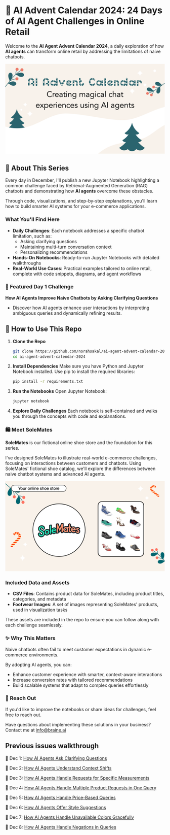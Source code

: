 # 🎄 AI Advent Calendar 2024: 24 Days of AI Agent Challenges in Online Retail

Welcome to the **AI Agent Advent Calendar 2024**, a daily exploration of how **AI agents** can transform online retail by addressing the limitations of naive chatbots.

![AI Agent Advent Calendar](images/cover.png)

## 📖 About This Series

Every day in December, I'll publish a new Jupyter Notebook highlighting a common challenge faced by Retrieval-Augmented Generation (RAG) chatbots and demonstrating how **AI agents** overcome these obstacles.  

Through code, visualizations, and step-by-step explanations, you'll learn how to build smarter AI systems for your e-commerce applications.

### What You'll Find Here

- **Daily Challenges**: Each notebook addresses a specific chatbot limitation, such as:
  - Asking clarifying questions
  - Maintaining multi-turn conversation context
  - Personalizing recommendations
- **Hands-On Notebooks**: Ready-to-run Jupyter Notebooks with detailed walkthroughs
- **Real-World Use Cases**: Practical examples tailored to online retail, complete with code snippets, diagrams, and agent workflows

### 🌟 Featured Day 1 Challenge

**How AI Agents Improve Naive Chatbots by Asking Clarifying Questions**  

- Discover how AI agents enhance user interactions by interpreting ambiguous queries and dynamically refining results.

## 🚀 How to Use This Repo

1. **Clone the Repo**

    ```bash
    git clone https://github.com/norahsakal/ai-agent-advent-calendar-2024.git
    cd ai-agent-advent-calendar-2024
    ```

2. **Install Dependencies**
Make sure you have Python and Jupyter Notebook installed. Use pip to install the required libraries:

    ```bash
    pip install -r requirements.txt
    ```

3. **Run the Notebooks**
Open Jupyter Notebook:

    ```bash
    jupyter notebook
    ```

4. **Explore Daily Challenges**
Each notebook is self-contained and walks you through the concepts with code and explanations.

### 🛍 Meet SoleMates

**SoleMates** is our fictional online shoe store and the foundation for this series.  

I've designed SoleMates to illustrate real-world e-commerce challenges, focusing on interactions between customers and chatbots. Using SoleMates' fictional shoe catalog, we'll explore the differences between naive chatbot systems and advanced AI agents.

![SoleMates is our fictional online shoe store](images/solemates.png "SoleMates is our fictional online shoe store")

### Included Data and Assets

- **CSV Files**: Contains product data for SoleMates, including product titles, categories, and metadata
- **Footwear Images**: A set of images representing SoleMates' products, used in visualization tasks

These assets are included in the repo to ensure you can follow along with each challenge seamlessly.

### ✨ Why This Matters

Naive chatbots often fail to meet customer expectations in dynamic e-commerce environments.

By adopting AI agents, you can:

- Enhance customer experience with smarter, context-aware interactions
- Increase conversion rates with tailored recommendations
- Build scalable systems that adapt to complex queries effortlessly

### 📩 Reach Out

If you'd like to improve the notebooks or share ideas for challenges, feel free to reach out.

Have questions about implementing these solutions in your business? Contact me at <info@braine.ai>

## Previous issues walkthrough

🎄 Dec 1: [How AI Agents Ask Clarifying Questions](https://norahsakal.com/blog/ai-advent-calendar-2024-ai-agents-ask-clarifying-questions)

🎄 Dec 2: [How AI Agents Understand Context Shifts](https://norahsakal.com/blog/ai-advent-calendar-2024-ai-agents-understand-context-shifts)

🎄 Dec 3: [How AI Agents Handle Requests for Specific Measurements](https://norahsakal.com/blog/ai-advent-calendar-2024-ai-agents-handle-numerical-requests)

🎄 Dec 4: [How AI Agents Handle Multiple Product Requests in One Query](https://norahsakal.com/blog/ai-advent-calendar-2024-ai-agents-multiple-requests)

🎄 Dec 5: [How AI Agents Handle Price-Based Queries](https://norahsakal.com/blog/ai-advent-calendar-2024-ai-agents-price-filter)

🎄 Dec 6: [How AI Agents Offer Style Suggestions](https://norahsakal.com/blog/ai-advent-calendar-2024-ai-agents-style-suggestions)

🎄 Dec 7: [How AI Agents Handle Unavailable Colors Gracefully](https://norahsakal.com/blog/ai-advent-calendar-2024-ai-agents-unavailable-colors)

🎄 Dec 8: [How AI Agents Handle Negations in Queries](https://norahsakal.com/blog/ai-advent-calendar-2024-ai-agents-negations)

